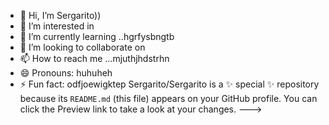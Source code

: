 - 👋 Hi, I’m Sergarito))
- 👀 I’m interested in 
- 🌱 I’m currently learning ..hgrfysbngtb
- 💞️ I’m looking to collaborate on 
- 📫 How to reach me ...mjuthjhdstrhn
- 😄 Pronouns: huhuheh
- ⚡ Fun fact: odfjoewigktep
Sergarito/Sergarito is a ✨ special ✨ repository because its `README.md` (this file) appears on your GitHub profile.
You can click the Preview link to take a look at your changes.
--->

